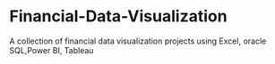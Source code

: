 # Financial-Data-Visualization
A collection of financial data visualization projects using Excel, oracle SQL,Power BI, Tableau
